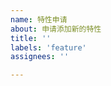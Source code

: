 ```yaml
---
name: 特性申请
about: 申请添加新的特性
title: ''
labels: 'feature'
assignees: ''

---
```


<!-- 
  感谢你来到这里,
  在反馈前, 请确认你已经做了下面这些事情
  - 对照 releases，相关特性未实现
  - 搜索了已有的 issues 列表中没有相关的信息
-->

<!--
请在下一行开始描述你需要的功能和它的实际用途举例. 请注意, 如果没有实际用途, 你的建议可能不会被采纳.
-->

